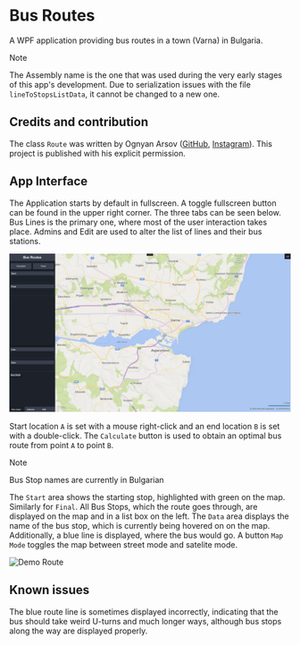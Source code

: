 # Bus Routes
A WPF application providing bus routes in a town (Varna) in Bulgaria.
> [!NOTE]
> The Assembly name is the one that was used during the very early stages of this app's development. Due to serialization issues with the file `lineToStopsListData`,
> it cannot be changed to a new one.

## Credits and contribution
The class `Route` was written by Ognyan Arsov ([GitHub](https://github.com/ognyanarsov), [Instagram](https://www.instagram.com/ogiarsov?utm_source=ig_web_button_share_sheet&igsh=ZDNlZDc0MzIxNw==)). This project is published with his explicit permission.

## App Interface
The Application starts by default in fullscreen. A toggle fullscreen button can be found in the upper right corner.
The three tabs can be seen below. Bus Lines is the primary one, where most of the user interaction takes place. Admins and Edit 
are used to alter the list of lines and their bus stations.


![Main Page Interface](/WpfMapControls/mainwindow.png)

Start location `A` is set with a mouse right-click and an end location `B` is set with a double-click. 
The `Calculate` button is used to obtain an optimal bus route from point `A` to point `B`. 
> [!NOTE]
> Bus Stop names are currently in Bulgarian

The `Start` area shows the starting stop, highlighted with green on the map. Similarly for `Final`.
All Bus Stops, which the route goes through, are displayed on the map and in a list box on the left.
The `Data` area displays the name of the bus stop, which is currently being hovered on on the map.
Additionally, a blue line is displayed, where the bus would go.
A button `Map Mode` toggles the map between street mode and satelite mode.


![Demo Route](/WpfMapControls/routedemo.png)

## Known issues
The blue route line is sometimes displayed incorrectly, indicating that the bus should take weird U-turns and much longer ways, although
bus stops along the way are displayed properly.
